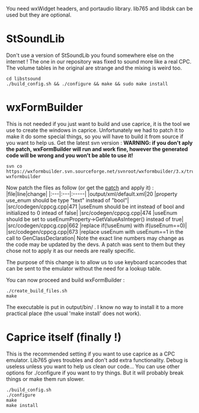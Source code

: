You need wxWidget headers, and portaudio library.
lib765 and libdsk can be used but they are optional.

# StSoundLib #
Don't use a version of StSoundLib you found somewhere else on the internet ! The one in our repository was fixed to sound more like a real CPC. The volume tables in he original are strange and the mixing is weird too.
```
cd libstsound
./build_config.sh && ./configure && make && sudo make install
```

# wxFormBuilder #
This is not needed if you just want to build and use caprice, it is the tool we use to create the windows in caprice. Unfortunately we had to patch it to make it do some special things, so you will have to build it from source if you want to help us. Get the latest svn version :
**WARNING: if you don't aply the patch, wxFormBuilder will run and work fine, however the generated code will be wrong and you won't be able to use it!**
```
svn co https://wxformbuilder.svn.sourceforge.net/svnroot/wxformbuilder/3.x/trunk wxformbuilder
```

Now patch the files as follow (or get the [patch](http://cpcsdk.googlecode.com/files/wxformbuilder_r2024.patch) and apply it) :
|file|line|change|
|:---|:---|:-----|
|output/xml/default.xml|20  |property use\_enum should be type "text" instead of "bool"|
|src/codegen/cppcg.cpp|471 |useEnum should be int instead of bool and initialized to 0 intead of false|
|src/codegen/cppcg.cpp|474 |useEnum should be set to useEnumProperty->GetValueAsInteger() instead of true|
|src/codegen/cppcg.cpp|662 |replace if(!useEnum) with if(useEnum==0)|
|src/codegen/cppcg.cpp|673 |replace useEnum with useEnum==1 in the call to GenClassDeclaration|
Note the exact line numbers may change as the code may be updated by the devs. A patch was sent to them but they chose not to apply it as our needs are really specific.

The purpose of this change is to allow us to use keyboard scancodes that can be sent to the emulator without the need for a lookup table.

You can now proceed and build wxFormBuilder :
```
./create_build_files.sh
make
```

The executable is put in output/bin/ . I know no way to install it to a more practical place (the usual 'make install' does not work).

# Caprice itself (finally !) #
This is the recommended setting if you want to use caprice as a CPC emulator. Lib765 gives troubles and don't add extra functionality. Debug is useless unless you want to help us clean our code...
You can use other options for ./configure if you want to try things. But it will probably break things or make them run slower.

```
./build_config.sh
./configure
make
make install
```